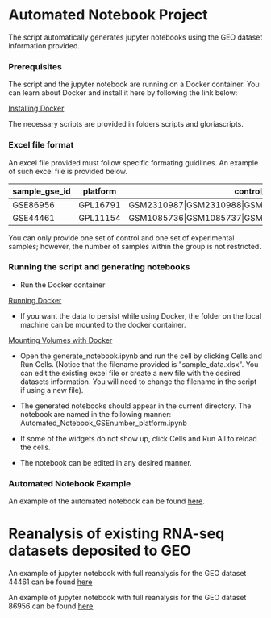 # Automated Notebook Project

The script automatically generates jupyter notebooks using the GEO dataset information provided.

### Prerequisites

The script and the jupyter notebook are running on a Docker container. You can learn about Docker and install it here by following the link below:

[Installing Docker](https://docs.docker.com/engine/installation/)

The necessary scripts are provided in folders scripts and gloriascripts.

### Excel file format

An excel file provided must follow specific formating guidlines. An example of such excel file is provided below.

| sample_gse_id   | platform | control_samples |experimental_samples|
| :---            |     :---:|            ---: |    :---:    |
|GSE86956         | GPL16791 | GSM2310987\|GSM2310988\|GSM2310989|GSM2310993\|GSM2310994\|GSM2310995|
|GSE44461         | GPL11154 | GSM1085736\|GSM1085737\|GSM1085738|GSM1085739\|GSM1085740\|GSM1085741|

You can only provide one set of control and one set of experimental samples; however, the number of samples within the group is not restricted.

### Running the script and generating notebooks

* Run the Docker container

[Running Docker](https://docs.docker.com/engine/reference/commandline/run/)

* If you want the data to persist while using Docker, the folder on the local machine can be mounted to the docker container.

[Mounting Volumes with Docker](https://docs.docker.com/engine/admin/volumes/volumes/#create-and-manage-volumes)

* Open the generate_notebook.ipynb and run the cell by clicking Cells and Run Cells. (Notice that the filename provided is "sample_data.xlsx". You can edit the existing excel file or create a new file with the desired datasets information. You will need to change the filename in the script if using a new file).

* The generated notebooks should appear in the current directory. The notebook are named in the following manner: Automated_Notebook_GSEnumber_platform.ipynb

* If some of the widgets do not show up, click Cells and Run All to reload the cells.

* The notebook can be edited in any desired manner. 


### Automated Notebook Example

An example of the automated notebook can be found [here](http://nbviewer.jupyter.org/github/gnovikov/rna_seq_analysis/blob/master/Automated_Notebook_GSE44461_GPL11154.ipynb).


# Reanalysis of existing RNA-seq datasets deposited to GEO

An example of jupyter notebook with full reanalysis for the GEO dataset 44461 can be found [here](http://nbviewer.jupyter.org/github/gnovikov/rna_seq_analysis/blob/master/GSE44461_GPL11154_v1.ipynb)

An example of jupyter notebook with full reanalysis for the GEO dataset 86956 can be found [here](https://nbviewer.jupyter.org/github/gnovikov/rna_seq_analysis/blob/0bf2d373bd93d3606bac334ef3d0ef22d64c0f35/GSE86956_GPL16791_v7.ipynb)

